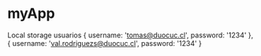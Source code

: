 # myApp
Local storage usuarios
 { username: 'tomas@duocuc.cl', password: '1234' },
 { username: 'val.rodriguezs@duocuc.cl', password: '1234' }
